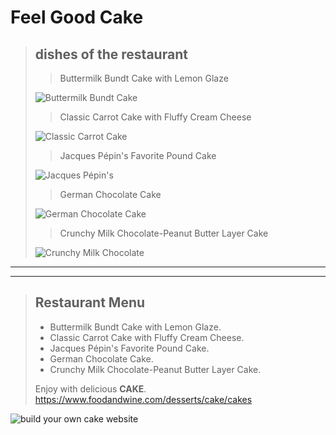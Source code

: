 # Feel Good Cake

>## dishes of the restaurant
>
>><p>Buttermilk Bundt Cake with Lemon Glaze<p>
>![Buttermilk Bundt Cake](https://imagesvc.meredithcorp.io/v3/mm/image?url=https%3A%2F%2Fstatic.onecms.io%2Fwp-content%2Fuploads%2Fsites%2F9%2F2016%2F05%2FHD-201408-r-Buttermilk-Bundt-Cake-with-Lemon-Glaze.jpg&q=60)
>><p>Classic Carrot Cake with Fluffy Cream Cheese<p>
>![Classic Carrot Cake](https://imagesvc.meredithcorp.io/v3/mm/image?url=https%3A%2F%2Fstatic.onecms.io%2Fwp-content%2Fuploads%2Fsites%2F9%2F2012%2F01%2F200901-r-carrot-cake.jpg&q=60)
>><p>Jacques Pépin's Favorite Pound Cake</p>
>![Jacques Pépin's](https://imagesvc.meredithcorp.io/v3/mm/image?url=https%3A%2F%2Fstatic.onecms.io%2Fwp-content%2Fuploads%2Fsites%2F9%2F2008%2F09%2Ffw200712_r_poundcake.jpg&q=60)
>><p>German Chocolate Cake</p>
>![German Chocolate Cake](https://imagesvc.meredithcorp.io/v3/mm/image?url=https%3A%2F%2Fstatic.onecms.io%2Fwp-content%2Fuploads%2Fsites%2F9%2F2016%2F01%2FHD-201108-r-german-chocolate-cake.jpg&q=60)
>><p>Crunchy Milk Chocolate-Peanut Butter Layer Cake</p>
>![Crunchy Milk Chocolate](https://imagesvc.meredithcorp.io/v3/mm/image?url=https%3A%2F%2Fstatic.onecms.io%2Fwp-content%2Fuploads%2Fsites%2F9%2F2011%2F10%2Ffw200711_r_crunchymlkchopb.jpg&q=60)
---
---
> ## Restaurant Menu
> - Buttermilk Bundt Cake with Lemon Glaze.
> - Classic Carrot Cake with Fluffy Cream Cheese.
> - Jacques Pépin's Favorite Pound Cake.
> - German Chocolate Cake.
> - Crunchy Milk Chocolate-Peanut Butter Layer Cake.
>
>  Enjoy with delicious **CAKE**.
https://www.foodandwine.com/desserts/cake/cakes


![build your own cake website](https://drive.google.com/file/d/15KDjHLaVV2e7xAAwiGZxBEKFHLfc_MR6/view?usp=sharing)